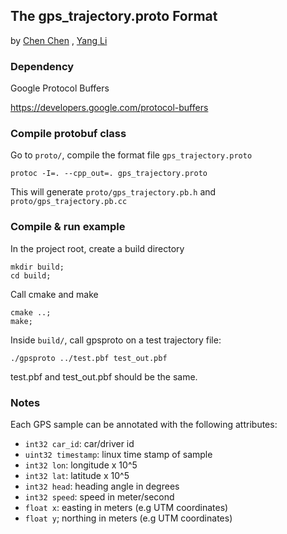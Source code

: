 The gps_trajectory.proto Format
-------------------------------------------------------
by [Chen Chen](http://github.com/cchen1986) , [Yang Li](http://github.com/yangli1-stanford)

### Dependency ###

Google Protocol Buffers

  <https://developers.google.com/protocol-buffers>


### Compile protobuf class ###

   Go to `proto/`, compile the format file `gps_trajectory.proto`

    protoc -I=. --cpp_out=. gps_trajectory.proto

   This will generate `proto/gps_trajectory.pb.h` and `proto/gps_trajectory.pb.cc`


### Compile & run example ###

In the project root, create a build directory

    mkdir build;
    cd build;

Call cmake and make

    cmake ..;
    make;

Inside `build/`, call gpsproto on a test trajectory file:

    ./gpsproto ../test.pbf test_out.pbf

test.pbf and test_out.pbf should be the same.

### Notes

Each GPS sample can be annotated with the following attributes:
* `int32 car_id`: car/driver id 
* `uint32 timestamp`: linux time stamp of sample  
* `int32 lon`: longitude x 10^5
* `int32 lat`: latitude x 10^5
* `int32 head`: heading angle in degrees 
* `int32 speed`: speed in meter/second
* `float x`: easting in meters (e.g UTM coordinates)
* `float y`; northing in meters (e.g UTM coordinates) 


